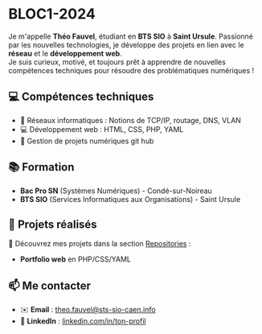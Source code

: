 # BLOC1-2024


Je m'appelle **Théo Fauvel**, étudiant en **BTS SIO** à **Saint Ursule**. Passionné par les nouvelles technologies, je développe des projets en lien avec le **réseau** et le **développement web**.  
Je suis curieux, motivé, et toujours prêt à apprendre de nouvelles compétences techniques pour résoudre des problématiques numériques !

## 💻 Compétences techniques
- 🔧 Réseaux informatiques : Notions de TCP/IP, routage, DNS, VLAN
- 💻 Développement web : HTML, CSS, PHP, YAML
- 📁 Gestion de projets numériques git hub

## 📚 Formation
- **Bac Pro SN** (Systèmes Numériques) - Condé-sur-Noireau
- **BTS SIO** (Services Informatiques aux Organisations) - Saint Ursule

## 🚀 Projets réalisés
🔗 Découvrez mes projets dans la section [Repositories](https://github.com/tfauvel?tab=repositories) :
- **Portfolio web** en PHP/CSS/YAML

## 📫 Me contacter
- ✉️ **Email** : [theo.fauvel@sts-sio-caen.info](mailto:theo.fauvel@sts-sio-caen.info)
- 🔗 **LinkedIn** : [linkedin.com/in/ton-profil](https://linkedin.com/in/théo-fauvel)
